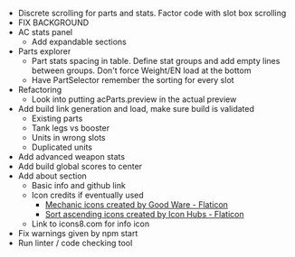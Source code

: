 * Discrete scrolling for parts and stats. Factor code with slot box scrolling
* FIX BACKGROUND
* AC stats panel
	* Add expandable sections
* Parts explorer
	* Part stats spacing in table. Define stat groups and add empty lines between groups. Don't
	force Weight/EN load at the bottom
	* Have PartSelector remember the sorting for every slot
* Refactoring
	* Look into putting acParts.preview in the actual preview
* Add build link generation and load, make sure build is validated
	* Existing parts
	* Tank legs vs booster
	* Units in wrong slots
	* Duplicated units
* Add advanced weapon stats
* Add build global scores to center
* Add about section
	* Basic info and github link
	* Icon credits if eventually used
		* <a href="https://www.flaticon.com/free-icons/mechanic" title="mechanic icons">Mechanic 
		icons created by Good Ware - Flaticon</a>
		* <a href="https://www.flaticon.com/free-icons/sort-ascending" title="sort ascending icons">Sort ascending icons created by Icon Hubs - Flaticon</a>
	* Link to icons8.com for info icon
* Fix warnings given by npm start
* Run linter / code checking tool